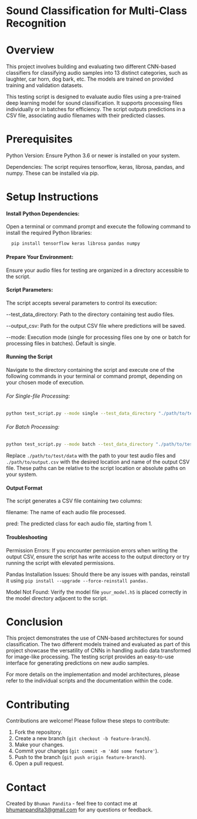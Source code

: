 # Sound Classification for Multi-Class Recognition
# Overview
This project involves building and evaluating two different CNN-based classifiers for classifying audio samples into 13 distinct categories, such as laughter, car horn, dog bark, etc. The models are trained on provided training and validation datasets. 

This testing script is designed to evaluate audio files using a pre-trained deep learning model for sound classification. It supports processing files individually or in batches for efficiency. The script outputs predictions in a CSV file, associating audio filenames with their predicted classes.

# Prerequisites
Python Version: Ensure Python 3.6 or newer is installed on your system.

Dependencies: The script requires tensorflow, keras, librosa, pandas, and numpy. These can be installed via pip.

# Setup Instructions
#### Install Python Dependencies:

Open a terminal or command prompt and execute the following command to install the required Python libraries:
```bash
  pip install tensorflow keras librosa pandas numpy
```

#### Prepare Your Environment:
Ensure your audio files for testing are organized in a directory accessible to the script.

#### Script Parameters:
The script accepts several parameters to control its execution:

--test_data_directory: Path to the directory containing test audio files.

--output_csv: Path for the output CSV file where predictions will be saved.

--mode: Execution mode (single for processing files one by one or batch for processing files in batches). Default is single.

#### Running the Script
Navigate to the directory containing the script and execute one of the following commands in your terminal or command prompt, depending on your chosen mode of execution.

###### For Single-file Processing:

```bash
python test_script.py --mode single --test_data_directory "./path/to/test/data" --output_csv "./path/to/output.csv"
```
###### For Batch Processing:

```bash
python test_script.py --mode batch --test_data_directory "./path/to/test/data" --output_csv "./path/to/output.csv"
```
Replace `./path/to/test/data` with the path to your test audio files and `./path/to/output.csv` with the desired location and name of the output CSV file. These paths can be relative to the script location or absolute paths on your system.

#### Output Format
The script generates a CSV file containing two columns:

filename: The name of each audio file processed.

pred: The predicted class for each audio file, starting from 1.

#### Troubleshooting
Permission Errors: If you encounter permission errors when writing the output CSV, ensure the script has write access to the output directory or try running the script with elevated permissions.

Pandas Installation Issues: Should there be any issues with pandas, reinstall it using `pip install --upgrade --force-reinstall pandas.`

Model Not Found: Verify the model file `your_model.h5` is placed correctly in the model directory adjacent to the script.

# Conclusion
This project demonstrates the use of CNN-based architectures for sound classification. The two different models trained and evaluated as part of this project showcase the versatility of CNNs in handling audio data transformed for image-like processing. The testing script provides an easy-to-use interface for generating predictions on new audio samples.

For more details on the implementation and model architectures, please refer to the individual scripts and the documentation within the code.

# Contributing
Contributions are welcome! Please follow these steps to contribute:

1. Fork the repository.
2. Create a new branch (`git checkout -b feature-branch`).
3. Make your changes.
4. Commit your changes (`git commit -m 'Add some feature'`).
5. Push to the branch (`git push origin feature-branch`).
6. Open a pull request.

# Contact
Created by `Bhuman Pandita` - feel free to contact me at bhumanpandita3@gmail.com for any questions or feedback.

